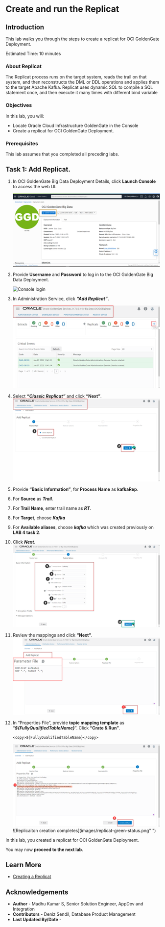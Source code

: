 # Create and run the Replicat

## Introduction

This lab walks you through the steps to create a replicat for OCI GoldenGate  Deployment. 

Estimated Time: 10 minutes


### About Replicat

The Replicat process runs on the target system, reads the trail on that system, and then reconstructs the DML or DDL operations and applies them to the target Apache Kafka. Replicat uses dynamic SQL to compile a SQL statement once, and then execute it many times with different bind variable

### Objectives

In this lab, you will:
* Locate Oracle Cloud Infrastructure GoldenGate in the Console
* Create a replicat for OCI GoldenGate  Deployment.
### Prerequisites

This lab assumes that you completed all preceding labs.

## Task 1: Add Replicat.

1. In OCI GoldenGate Big Data Deployment Details, click **Launch Console** to access the web UI.

    ![Launch Console to access the web UI](images/deployment-active-page-1.PNG " ")

2.	Provide **Username** and **Password** to log in to the OCI GoldenGate Big Data Deployment.

    ![Console login](images/console-login.png " ")
3.	In Administration Service, click ***“Add Replicat”***.

    ![add-replicat](images/add-replicat.png " ")
4. Select ***“Classic Replicat”*** and click **“Next”**.
    ![add-replicat](images/classic-replicat.png " ")
5. Provide **“Basic Information”**, for **Process Name** as **kafkaRep**.
6. For **Source** as ***Trail***.
7. For **Trail Name**, enter trail name as ***RT***.
8. For **Target**, choose ***Kafka***
9. For **Available aliases**, choose ***kafka*** which was created previously on **LAB 4 task 2**.
10. Click ***Next***.
    ![Basic Information](images/basic-info.png " ")
11.	Review the mappings and click **“Next”**.
    ![Basic Mapping](images/replicat-table-mapping.png " ")
12. In “Properties File”, provide **topic mapping template** as “***${FullyQualifiedTableName}***”. Click **“Crate & Run”**. 

    ```
    <copy>${FullyQualifiedTableName}</copy> 
    ```

    ![Replicaiton creation completes](images/click-and-run.png " ")
    ![Replicaiton creation completes](images/replicat-green-status.png" ")

In this lab, you created a replicat for OCI GoldenGate  Deployment.

You may now **proceed to the next lab**.

## Learn More
* [Creating a Replicat](https://docs.oracle.com/en/cloud/paas/goldengate-service/using/goldengate-deployment-console.html#GUID-063CCFD9-81E0-4FEC-AFCC-3C9D9D3B8953)

## Acknowledgements
* **Author** - Madhu Kumar S, Senior Solution Engineer, AppDev and Integration 
* **Contributors** -  Deniz Sendil, Database Product Management
* **Last Updated By/Date** - 
